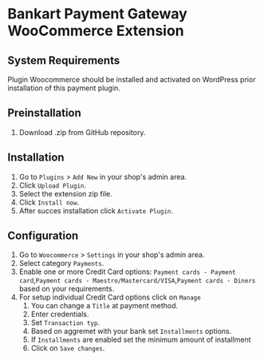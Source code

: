 # Bankart Payment Gateway WooCommerce Extension

## System Requirements
Plugin Woocommerce should be installed and activated on WordPress prior installation of this payment plugin.

## Preinstallation
1. Download .zip from GitHub repository. 

## Installation

1. Go to `Plugins` > `Add New` in your shop's admin area.
1. Click `Upload Plugin`.
1. Select the extension zip file.
1. Click `Install now`.
1. After succes installation click `Activate Plugin`.



## Configuration

1. Go to `Woocommerce` > `Settings` in your shop's admin area.
1. Select category `Payments`.
1. Enable one or more Credit Card options: `Payment cards - Payment card`,`Payment cards - Maestro/Mastercard/VISA`,`Payment cards - Diners` based on your requirements.
1. For setup individual Credit Card options click on `Manage` 
    1. You can change a `Title` at payment method.
    1. Enter credentials.
	1. Set `Transaction typ`.
	1. Based on aggremet with your bank set `Installments` options.
	1. If `Installments` are enabled set the minimum amount of installment
    1. Click on `Save changes`.
